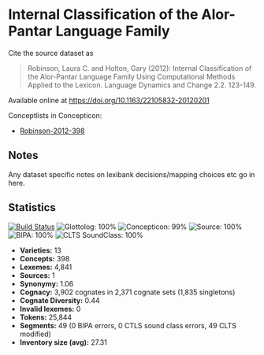 # Internal Classification of the Alor-Pantar Language Family

Cite the source dataset as

> Robinson, Laura C. and Holton, Gary (2012): Internal Classification of the Alor-Pantar Language Family Using Computational Methods Applied to the Lexicon. Language Dynamics and Change 2.2. 123-149.

Available online at  https://doi.org/10.1163/22105832-20120201


Conceptlists in Concepticon:
- [Robinson-2012-398](https://concepticon.clld.org/contributions/Robinson-2012-398)
## Notes

Any dataset specific notes on lexibank decisions/mapping choices etc go in here.


## Statistics


[![Build Status](https://travis-ci.org/lexibank/robinsonap.svg?branch=master)](https://travis-ci.org/lexibank/robinsonap)
![Glottolog: 100%](https://img.shields.io/badge/Glottolog-100%25-brightgreen.svg "Glottolog: 100%")
![Concepticon: 99%](https://img.shields.io/badge/Concepticon-99%25-green.svg "Concepticon: 99%")
![Source: 100%](https://img.shields.io/badge/Source-100%25-brightgreen.svg "Source: 100%")
![BIPA: 100%](https://img.shields.io/badge/BIPA-100%25-brightgreen.svg "BIPA: 100%")
![CLTS SoundClass: 100%](https://img.shields.io/badge/CLTS%20SoundClass-100%25-brightgreen.svg "CLTS SoundClass: 100%")

- **Varieties:** 13
- **Concepts:** 398
- **Lexemes:** 4,841
- **Sources:** 1
- **Synonymy:** 1.06
- **Cognacy:** 3,902 cognates in 2,371 cognate sets (1,835 singletons)
- **Cognate Diversity:** 0.44
- **Invalid lexemes:** 0
- **Tokens:** 25,844
- **Segments:** 49 (0 BIPA errors, 0 CTLS sound class errors, 49 CLTS modified)
- **Inventory size (avg):** 27.31